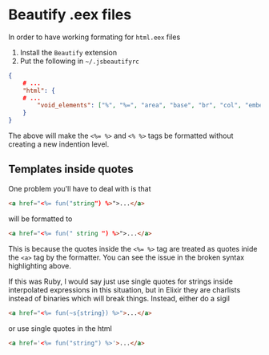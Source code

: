 # Beautify .eex files

In order to have working formating for `html.eex` files

1) Install the `Beautify` extension
2) Put the following in `~/.jsbeautifyrc`
```json
{
	# ...
	"html": {
    # ...
		"void_elements": ["%", "%=", "area", "base", "br", "col", "embed", "hr", "img", "input", "keygen", "link", "menuitem",	"meta", "param", "source", "track", "wbr", "!doctype", "?xml", "?php", "basefont", "isindex"]
	}
}
```

The above will make the `<%= %>` and `<% %>` tags be formatted without creating a new indention level.

## Templates inside quotes

One problem you'll have to deal with is that 
```html
<a href="<%= fun("string") %>">...</a>
```
will be formatted to
```html
<a href="<%= fun(" string ") %>">...</a>
```

This is because the quotes inside the `<%= %>` tag are treated as quotes inide the `<a>` tag by the formatter. You can see the issue in the broken syntax highlighting above.

If this was Ruby, I would say just use single quotes for strings inside interpolated expressions in this situation, but in Elixir they are charlists instead of binaries which will break things. Instead, either do a sigil
```html
<a href="<%= fun(~s{string}) %>">...</a>
```
or use single quotes in the html
```html
<a href='<%= fun("string") %>'>...</a>
```
